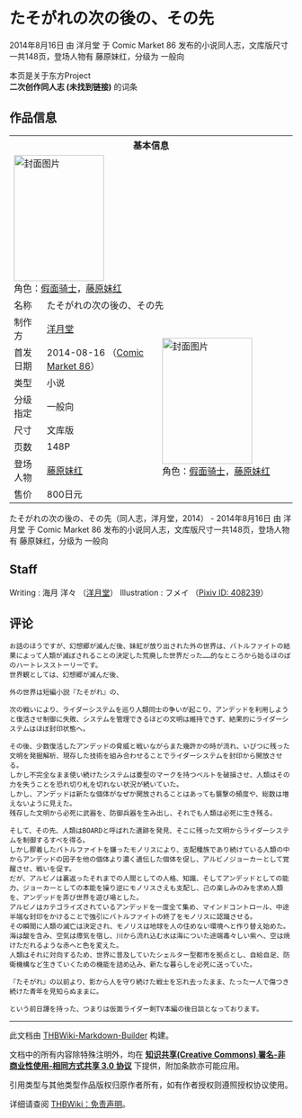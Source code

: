# たそがれの次の後の、その先

<!-- source html: G:\repos\THBWiki-Markdown-Builder\THBWikiMarkdown\Temp\main\0\0a\ns0%3A%E3%81%9F%E3%81%9D%E3%81%8C%E3%82%8C%E3%81%AE%E6%AC%A1%E3%81%AE%E5%BE%8C%E3%81%AE%E3%80%81%E3%81%9D%E3%81%AE%E5%85%88.html -->

2014年8月16日 由 洋月堂 于 Comic Market 86 发布的小说同人志，文库版尺寸一共148页，登场人物有 藤原妹红，分级为 一般向

本页是关于东方Project  
 **二次创作同人志 (未找到链接)** 的词条

## 作品信息

<table><tbody><tr><th colspan="3">基本信息</th></tr><tr><td class="cover-artwork-mobile" colspan="2"><a href="./文件-たそがれの次の後の、その先封面.jpg.md" class="image" title="封面图片"><img alt="封面图片" src="https://upload.thwiki.cc/thumb/4/4c/%E3%81%9F%E3%81%9D%E3%81%8C%E3%82%8C%E3%81%AE%E6%AC%A1%E3%81%AE%E5%BE%8C%E3%81%AE%E3%80%81%E3%81%9D%E3%81%AE%E5%85%88%E5%B0%81%E9%9D%A2.jpg/160px-%E3%81%9F%E3%81%9D%E3%81%8C%E3%82%8C%E3%81%AE%E6%AC%A1%E3%81%AE%E5%BE%8C%E3%81%AE%E3%80%81%E3%81%9D%E3%81%AE%E5%85%88%E5%B0%81%E9%9D%A2.jpg" decoding="async" loading="lazy" width="160" height="224" srcset="https://upload.thwiki.cc/thumb/4/4c/%E3%81%9F%E3%81%9D%E3%81%8C%E3%82%8C%E3%81%AE%E6%AC%A1%E3%81%AE%E5%BE%8C%E3%81%AE%E3%80%81%E3%81%9D%E3%81%AE%E5%85%88%E5%B0%81%E9%9D%A2.jpg/240px-%E3%81%9F%E3%81%9D%E3%81%8C%E3%82%8C%E3%81%AE%E6%AC%A1%E3%81%AE%E5%BE%8C%E3%81%AE%E3%80%81%E3%81%9D%E3%81%AE%E5%85%88%E5%B0%81%E9%9D%A2.jpg 1.5x, https://upload.thwiki.cc/thumb/4/4c/%E3%81%9F%E3%81%9D%E3%81%8C%E3%82%8C%E3%81%AE%E6%AC%A1%E3%81%AE%E5%BE%8C%E3%81%AE%E3%80%81%E3%81%9D%E3%81%AE%E5%85%88%E5%B0%81%E9%9D%A2.jpg/320px-%E3%81%9F%E3%81%9D%E3%81%8C%E3%82%8C%E3%81%AE%E6%AC%A1%E3%81%AE%E5%BE%8C%E3%81%AE%E3%80%81%E3%81%9D%E3%81%AE%E5%85%88%E5%B0%81%E9%9D%A2.jpg 2x" data-file-width="486" data-file-height="681"></a><div class="cover-char">角色：<a href="/index.php?title=%E5%81%87%E9%9D%A2%E9%AA%91%E5%A3%AB&amp;action=edit&amp;redlink=1" class="new" title="假面骑士（页面不存在）">假面骑士</a>，<a href="./藤原妹红.md" title="藤原妹红">藤原妹红</a></div></td>
</tr><tr><td class="label">名称</td><td colspan="2"> たそがれの次の後の、その先 </td></tr><tr><td class="label">制作方</td><td><a href="./洋月堂.md" title="洋月堂">洋月堂</a></td><td class="cover-artwork" rowspan="8" style="min-width:224px;"><a href="./文件-たそがれの次の後の、その先封面.jpg.md" class="image" title="封面图片"><img alt="封面图片" src="https://upload.thwiki.cc/thumb/4/4c/%E3%81%9F%E3%81%9D%E3%81%8C%E3%82%8C%E3%81%AE%E6%AC%A1%E3%81%AE%E5%BE%8C%E3%81%AE%E3%80%81%E3%81%9D%E3%81%AE%E5%85%88%E5%B0%81%E9%9D%A2.jpg/160px-%E3%81%9F%E3%81%9D%E3%81%8C%E3%82%8C%E3%81%AE%E6%AC%A1%E3%81%AE%E5%BE%8C%E3%81%AE%E3%80%81%E3%81%9D%E3%81%AE%E5%85%88%E5%B0%81%E9%9D%A2.jpg" decoding="async" loading="lazy" width="160" height="224" srcset="https://upload.thwiki.cc/thumb/4/4c/%E3%81%9F%E3%81%9D%E3%81%8C%E3%82%8C%E3%81%AE%E6%AC%A1%E3%81%AE%E5%BE%8C%E3%81%AE%E3%80%81%E3%81%9D%E3%81%AE%E5%85%88%E5%B0%81%E9%9D%A2.jpg/240px-%E3%81%9F%E3%81%9D%E3%81%8C%E3%82%8C%E3%81%AE%E6%AC%A1%E3%81%AE%E5%BE%8C%E3%81%AE%E3%80%81%E3%81%9D%E3%81%AE%E5%85%88%E5%B0%81%E9%9D%A2.jpg 1.5x, https://upload.thwiki.cc/thumb/4/4c/%E3%81%9F%E3%81%9D%E3%81%8C%E3%82%8C%E3%81%AE%E6%AC%A1%E3%81%AE%E5%BE%8C%E3%81%AE%E3%80%81%E3%81%9D%E3%81%AE%E5%85%88%E5%B0%81%E9%9D%A2.jpg/320px-%E3%81%9F%E3%81%9D%E3%81%8C%E3%82%8C%E3%81%AE%E6%AC%A1%E3%81%AE%E5%BE%8C%E3%81%AE%E3%80%81%E3%81%9D%E3%81%AE%E5%85%88%E5%B0%81%E9%9D%A2.jpg 2x" data-file-width="486" data-file-height="681"></a><div class="cover-char">角色：<a href="/index.php?title=%E5%81%87%E9%9D%A2%E9%AA%91%E5%A3%AB&amp;action=edit&amp;redlink=1" class="new" title="假面骑士（页面不存在）">假面骑士</a>，<a href="./藤原妹红.md" title="藤原妹红">藤原妹红</a></div></td>
</tr><tr><td class="label">首发日期</td><td>2014-08-16&#160;（<a href="/展会作品列表?e=Comic+Market%2386">Comic Market 86</a>）</td></tr><tr><td class="label">类型</td><td>小说</td></tr><tr><td class="label">分级指定</td><td>一般向</td></tr><tr><td class="label">尺寸</td><td>文库版</td></tr><tr><td class="label">页数</td><td>148P</td></tr><tr><td class="label">登场人物</td><td><a href="./藤原妹红.md" title="藤原妹红">藤原妹红</a></td></tr><tr><td class="label">售价</td><td>800日元</td></tr></tbody></table>

たそがれの次の後の、その先（同人志，洋月堂，2014） - 2014年8月16日 由 洋月堂 于 Comic Market 86 发布的小说同人志，文库版尺寸一共148页，登场人物有 藤原妹红，分级为 一般向

## Staff
Writing
: 海月 洋々 （[洋月堂](./洋月堂.md)）
Illustration
: フメイ （[Pixiv ID: 408239](https://www.pixiv.net/member.php?id=408239)）


## 评论
```
お話のほうですが、幻想郷が滅んだ後、妹紅が放り出された外の世界は、バトルファイトの結果によって人類が滅ぼされることの決定した荒廃した世界だった……的なところから始るほのぼのハートレスストーリーです。
世界観としては、幻想郷が滅んだ後、　

外の世界は短編小説『たそがれ』の、

次の戦いにより、ライダーシステムを巡り人類同士の争いが起こり、アンデッドを利用しようと復活させ制御に失敗、システムを管理できるほどの文明は維持できず、結果的にライダーシステムはほぼ封印状態へ。　

その後、少数復活したアンデッドの脅威と戦いながらまた幾許かの時が流れ、いびつに残った文明を発掘解析、現存した技術を組み合わせることでライダーシステムを封印から開放させる。
しかし不完全なまま使い続けたシステムは菱型のマークを持つベルトを破損させ、人類はその力を失うことを恐れ切り札を切れない状況が続いていた。
しかし、アンデッドは新たな個体がなぜか開放されることはあっても襲撃の頻度や、総数は増えないように見えた。
残存した文明から必死に武器を、防御兵器を生み出し、それでも人類は必死に生き残る。

そして、その先、人類はBOARDと呼ばれた遺跡を発見、そこに残った文明からライダーシステムを制御するすべを得る。
しかし膠着したバトルファイトを嫌ったモノリスにより、支配種族であり続けている人類の中からアンデッドの因子を他の個体より濃く遺伝した個体を促し、アルビノジョーカーとして覚醒させ、戦いを促す。
だが、アルビノは裏返ったそれまでの人間としての人格、知識、そしてアンデッドとしての能力、ジョーカーとしての本能を操り逆にモノリスさえも支配し、己の楽しみのみを求め人類を、アンデッドを弄び世界を遊び場とした。
アルビノはカテゴライズされているアンデッドを一度全て集め、マインドコントロール、中途半端な封印をかけることで強引にバトルファイトの終了をモノリスに認識させる。
その瞬間に人類の滅亡は決定され、モノリスは地球を人の住めない環境へと作り替え始めた。
海は酸を含み、空気は瘴気を宿し、川から流れ込む水は海についた途端毒々しい紫へ、空は焼けただれるような赤へと色を変えた。
人類はそれに対向するため、世界に普及していたシェルター型都市を拠点とし、自給自足、防衛機構など生きていくための機能を詰め込み、新たな暮らしを必死に送っていた。

『たそがれ』の以前より、影から人を守り続けた戦士を忘れ去ったまま、たった一人で傷つき続けた青年を見知らぬままに。

という前日譚を持った、つまりは仮面ライダー剣TV本編の後日談となっております。
```

  
  

  





---

此文档由 [THBWiki-Markdown-Builder](https://github.com/Delsin-Yu/THBWiki-Markdown-Builder) 构建。

文档中的所有内容除特殊注明外，均在 [**知识共享(Creative Commons) 署名-非商业性使用-相同方式共享 3.0 协议**](https://creativecommons.org/licenses/by-sa/3.0/deed.zh-hans) 下提供，附加条款亦可能应用。

引用类型与其他类型作品版权归原作者所有，如有作者授权则遵照授权协议使用。

详细请查阅 [THBWiki：免责声明](https://thbwiki.cc/THBWiki:%E5%85%8D%E8%B4%A3%E5%A3%B0%E6%98%8E)。

